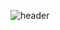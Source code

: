 ![header](https://capsule-render.vercel.app/api?type=waving&color=auto&height=300&section=header&text=Hi~%20I'm%20Sanghyun.&desc=Backend%20Developer)
<!--
**AhnSang0915/AhnSang0915** is a ✨ _special_ ✨ repository because its `README.md` (this file) appears on your GitHub profile.

Here are some ideas to get you started:

- 🔭 I’m currently working on ...
- 🌱 I’m currently learning ...
- 👯 I’m looking to collaborate on ...
- 🤔 I’m looking for help with ...
- 💬 Ask me about ...
- 📫 How to reach me: ...
- 😄 Pronouns: ...
- ⚡ Fun fact: ...
-->
